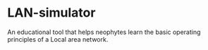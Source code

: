 # LAN-simulator


An educational tool that helps neophytes learn the basic operating principles of a Local area network.
